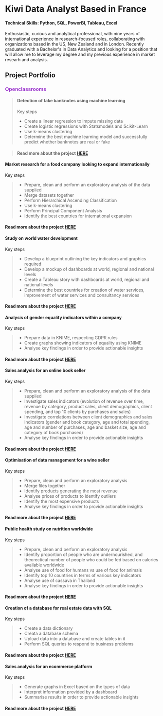 # Kiwi Data Analyst Based in France
#### Technical Skills: Python, SQL, PowerBI, Tableau, Excel

Enthusiastic, curious and analytical professional, with nine years of international experience in
research-focused roles, collaborating with organizations based in the US, New Zealand
and in London. Recently graduated with a Bachelor's in Data Analytics and looking for a position that will allow me to leverage my degree and my previous experience in market researh and analysis.

## Project Portfolio
### <span style="color:#9932CC;">Openclassrooms</span>
> #### Detection of fake banknotes using machine learning
> Key steps
> - Create a linear regression to impute missing data
> - Create logistic regressions with Statsmodels and Scikit-Learn
> - Use k-means clustering
> - Determine the best machine learning model and successfully predict whether banknotes are real or fake
   
> #### Read more about the project [HERE](https://flossytoo.github.io/portfolio/Project_10/banknotes)

#### Market research for a food company looking to expand internationally
Key steps
> - Prepare, clean and perform an exploratory analysis of the data supplied
> - Merge datasets together
> - Perform Hierarchical Ascending Classification
> - Use k-means clustering
> - Perform Principal Component Analysis
> - Identify the best countries for international expansion

#### Read more about the project [HERE](https://flossytoo.github.io/portfolio/Project_9/chicken)

#### Study on world water development
Key steps
> - Develop a blueprint outlining the key indicators and graphics required
> - Develop a mockup of dashboards at world, regional and national levels
> - Create a Tableau story with dashboards at world, regional and national levels
> - Determine the best countries for creation of water services, improvement of water services and consultancy services

#### Read more about the project [HERE](https://flossytoo.github.io/portfolio/Project_8/water)

#### Analysis of gender equality indicators within a company
Key steps
> - Prepare data in KNIME, respecting GDPR rules
> - Create graphs showing indicators of equality using KNIME
> - Analyse key findings in order to provide actionable insights
  
#### Read more about the project [HERE](https://flossytoo.github.io/portfolio/Project_7/gender_equality)

#### Sales analysis for an online book seller
Key steps
> - Prepare, clean and perform an exploratory analysis of the data supplied
> - Investigate sales indicators (evolution of revenue over time, revenue by category, product sales, client demographics, client spending, and top 10 clients by purchases and sales)
> - Investigate correlations between client demographics and sales indicators (gender and book category, age and total spending, age and number of purchases, age and basket size, age and category of book purchased)
> - Analyse key findings in order to provide actionable insights
  
#### Read more about the project [HERE](https://flossytoo.github.io/portfolio/Project_6/bookstore)

#### Optimisation of data management for a wine seller
Key steps
> - Prepare, clean and perform an exploratory analysis 
> - Merge files together
> - Identify products generating the most revenue
> - Analyse prices of products to identify outliers
> - Identify the most expensive products
> - Analyse key findings in order to provide actionable insights
  
#### Read more about the project [HERE](https://flossytoo.github.io/portfolio/Project_5/wine_sales)

#### Public health study on nutrition worldwide
Key steps
> - Prepare, clean and perform an exploratory analysis
> - Identify proportion of people who are undernourished, and theorectical number of people who could be fed based on calories available worldwide
> - Analyse use of food for humans vs use of food for animals
> - Identify top 10 countries in terms of various key indicators
> - Analyse use of cassava in Thailand
> - Analyse key findings in order to provide actionable insights
  
#### Read more about the project [HERE](https://flossytoo.github.io/portfolio/Project_4/nutrition)

#### Creation of a database for real estate data with SQL
Key steps
> - Create a data dictionary
> - Creata a database schema
> - Upload data into a database and create tables in it
> - Perform SQL queries to respond to business problems

#### Read more about the project [HERE](https://flossytoo.github.io/portfolio/Project_3/real_estate)

#### Sales analysis for an ecommerce platform
Key steps
> - Generate graphs in Excel based on the types of data
> - Interpret information provided by a dashboard
> - Summarise results in order to provide actionable insights

#### Read more about the project [HERE](https://flossytoo.github.io/portfolio/Project_2/sales_analysis)


